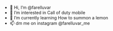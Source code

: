 - 👋 Hi, I’m @farelluvar
- 👀 I’m interested in Call of duty mobile
- 🌱 I’m currently learning How to summon a lemon
- 📫 dm me on instagram @farelluvar_me


